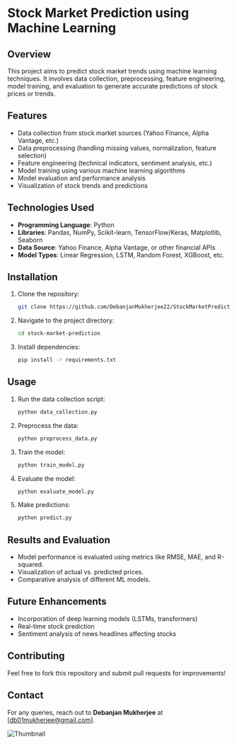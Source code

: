 # Stock Market Prediction using Machine Learning

## Overview
This project aims to predict stock market trends using machine learning techniques. It involves data collection, preprocessing, feature engineering, model training, and evaluation to generate accurate predictions of stock prices or trends.

## Features
- Data collection from stock market sources (Yahoo Finance, Alpha Vantage, etc.)
- Data preprocessing (handling missing values, normalization, feature selection)
- Feature engineering (technical indicators, sentiment analysis, etc.)
- Model training using various machine learning algorithms
- Model evaluation and performance analysis
- Visualization of stock trends and predictions

## Technologies Used
- **Programming Language**: Python
- **Libraries**: Pandas, NumPy, Scikit-learn, TensorFlow/Keras, Matplotlib, Seaborn
- **Data Source**: Yahoo Finance, Alpha Vantage, or other financial APIs
- **Model Types**: Linear Regression, LSTM, Random Forest, XGBoost, etc.

## Installation
1. Clone the repository:
   ```bash
   git clone https://github.com/DebanjanMukherjee22/StockMarketPrediction.git
   ```
2. Navigate to the project directory:
   ```bash
   cd stock-market-prediction
   ```
3. Install dependencies:
   ```bash
   pip install -r requirements.txt
   ```

## Usage
1. Run the data collection script:
   ```bash
   python data_collection.py
   ```
2. Preprocess the data:
   ```bash
   python preprocess_data.py
   ```
3. Train the model:
   ```bash
   python train_model.py
   ```
4. Evaluate the model:
   ```bash
   python evaluate_model.py
   ```
5. Make predictions:
   ```bash
   python predict.py
   ```

## Results and Evaluation
- Model performance is evaluated using metrics like RMSE, MAE, and R-squared.
- Visualization of actual vs. predicted prices.
- Comparative analysis of different ML models.

## Future Enhancements
- Incorporation of deep learning models (LSTMs, transformers)
- Real-time stock prediction
- Sentiment analysis of news headlines affecting stocks

## Contributing
Feel free to fork this repository and submit pull requests for improvements!

## Contact
For any queries, reach out to **Debanjan Mukherjee** at [db01mukherjee@gmail.com].

![Thumbnail](https://github.com/user-attachments/assets/d0581f07-2e02-484d-8f3a-cf786403bbd8)
